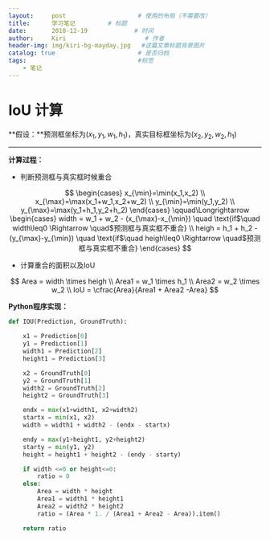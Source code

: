 ```yaml
---
layout:     post                    # 使用的布局（不需要改）
title:      学习笔记         # 标题
date:       2018-12-19             # 时间
author:     Kiri                      # 作者
header-img: img/kiri-bg-mayday.jpg   #这篇文章标题背景图片
catalog: true                       # 是否归档
tags:                               #标签
    - 笔记
---
```


# IoU 计算



**假设：**预测框坐标为$(x_1,y_1,w_1,h_1)$，真实目标框坐标为$(x_2,y_2,w_2,h_1)$

---

**计算过程：**

- 判断预测框与真实框时候重合

$$
\begin{cases}
x_{\min}=\min(x_1,x_2) \\
x_{\max}=\max(x_1+w_1,x_2+w_2) \\
y_{\min}=\min(y_1,y_2) \\
y_{\max}=\max(y_1+h_1,y_2+h_2)
\end{cases} \qquad\Longrightarrow
\begin{cases}
width = w_1 + w_2 - (x_{\max}-x_{\min}) \quad \text{if$\quad width\leq0 \Rightarrow \quad$预测框与真实框不重合} \\
heigh = h_1 + h_2 - (y_{\max}-y_{\min}) \quad \text{if$\quad heigh\leq0 \Rightarrow \quad$预测框与真实框不重合}
\end{cases}
$$

- 计算重合的面积以及IoU

$$
Area = width \times heigh \\
Area1 = w_1 \times h_1 \\
Area2 = w_2 \times w_2 \\
IoU = \cfrac{Area}{Area1 + Area2 -Area}
$$

**Python程序实现：**

```Python
def IOU(Prediction, GroundTruth):

    x1 = Prediction[0]
    y1 = Prediction[1]
    width1 = Prediction[2]
    height1 = Prediction[3]

    x2 = GroundTruth[0]
    y2 = GroundTruth[1]
    width2 = GroundTruth[2]
    height2 = GroundTruth[3]

    endx = max(x1+width1, x2+width2)
    startx = min(x1, x2)
    width = width1 + width2 - (endx - startx)

    endy = max(y1+height1, y2+height2)
    starty = min(y1, y2)
    height = height1 + height2 - (endy - starty)

    if width <=0 or height<=0:
        ratio = 0
    else:
        Area = width * height
        Area1 = width1 * height1
        Area2 = width2 * height2
        ratio = (Area * 1. / (Area1 + Area2 - Area)).item()

    return ratio
```









<html>
<head>
<title>MathJax TeX Test Page</title>
<script type="text/x-mathjax-config">
  MathJax.Hub.Config({tex2jax: {inlineMath: [['$','$'], ['\\(','\\)']]}});
</script>
<script type="text/javascript" async src="https://cdn.mathjax.org/mathjax/latest/MathJax.js?config=TeX-AMS_CHTML">
</script>
</head>
<body>